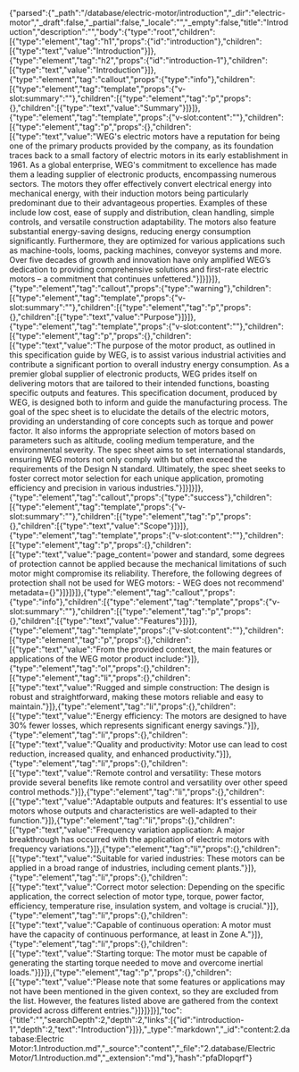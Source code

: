 {"parsed":{"_path":"/database/electric-motor/introduction","_dir":"electric-motor","_draft":false,"_partial":false,"_locale":"","_empty":false,"title":"Introduction","description":"","body":{"type":"root","children":[{"type":"element","tag":"h1","props":{"id":"introduction"},"children":[{"type":"text","value":"Introduction"}]},{"type":"element","tag":"h2","props":{"id":"introduction-1"},"children":[{"type":"text","value":"Introduction"}]},{"type":"element","tag":"callout","props":{"type":"info"},"children":[{"type":"element","tag":"template","props":{"v-slot:summary":""},"children":[{"type":"element","tag":"p","props":{},"children":[{"type":"text","value":"Summary"}]}]},{"type":"element","tag":"template","props":{"v-slot:content":""},"children":[{"type":"element","tag":"p","props":{},"children":[{"type":"text","value":"WEG's electric motors have a reputation for being one of the primary products provided by the company, as its foundation traces back to a small factory of electric motors in its early establishment in 1961. As a global enterprise, WEG's commitment to excellence has made them a leading supplier of electronic products, encompassing numerous sectors. The motors they offer effectively convert electrical energy into mechanical energy, with their induction motors being particularly predominant due to their advantageous properties. Examples of these include low cost, ease of supply and distribution, clean handling, simple controls, and versatile construction adaptability. The motors also feature substantial energy-saving designs, reducing energy consumption significantly. Furthermore, they are optimized for various applications such as machine-tools, looms, packing machines, conveyor systems and more. Over five decades of growth and innovation have only amplified WEG’s dedication to providing comprehensive solutions and first-rate electric motors – a commitment that continues unfettered."}]}]}]},{"type":"element","tag":"callout","props":{"type":"warning"},"children":[{"type":"element","tag":"template","props":{"v-slot:summary":""},"children":[{"type":"element","tag":"p","props":{},"children":[{"type":"text","value":"Purpose"}]}]},{"type":"element","tag":"template","props":{"v-slot:content":""},"children":[{"type":"element","tag":"p","props":{},"children":[{"type":"text","value":"The purpose of the motor product, as outlined in this specification guide by WEG, is to assist various industrial activities and contribute a significant portion to overall industry energy consumption. As a premier global supplier of electronic products, WEG prides itself on delivering motors that are tailored to their intended functions, boasting specific outputs and features. This specification document, produced by WEG, is designed both to inform and guide the manufacturing process. The goal of the spec sheet is to elucidate the details of the electric motors, providing an understanding of core concepts such as torque and power factor. It also informs the appropriate selection of motors based on parameters such as altitude, cooling medium temperature, and the environmental severity. The spec sheet aims to set international standards, ensuring WEG motors not only comply with but often exceed the requirements of the Design N standard. Ultimately, the spec sheet seeks to foster correct motor selection for each unique application, promoting efficiency and precision in various industries."}]}]}]},{"type":"element","tag":"callout","props":{"type":"success"},"children":[{"type":"element","tag":"template","props":{"v-slot:summary":""},"children":[{"type":"element","tag":"p","props":{},"children":[{"type":"text","value":"Scope"}]}]},{"type":"element","tag":"template","props":{"v-slot:content":""},"children":[{"type":"element","tag":"p","props":{},"children":[{"type":"text","value":"page_content='power and standard, some degrees of  protection cannot be applied because the mechanical  limitations of such motor might compromise its reliability.  Therefore, the following degrees of protection shall not be  used for WEG motors:  - WEG does not recommend' metadata={}"}]}]}]},{"type":"element","tag":"callout","props":{"type":"info"},"children":[{"type":"element","tag":"template","props":{"v-slot:summary":""},"children":[{"type":"element","tag":"p","props":{},"children":[{"type":"text","value":"Features"}]}]},{"type":"element","tag":"template","props":{"v-slot:content":""},"children":[{"type":"element","tag":"p","props":{},"children":[{"type":"text","value":"From the provided context, the main features or applications of the WEG motor product include:"}]},{"type":"element","tag":"ol","props":{},"children":[{"type":"element","tag":"li","props":{},"children":[{"type":"text","value":"Rugged and simple construction: The design is robust and straightforward, making these motors reliable and easy to maintain."}]},{"type":"element","tag":"li","props":{},"children":[{"type":"text","value":"Energy efficiency: The motors are designed to have 30% fewer losses, which represents significant energy savings."}]},{"type":"element","tag":"li","props":{},"children":[{"type":"text","value":"Quality and productivity: Motor use can lead to cost reduction, increased quality, and enhanced productivity."}]},{"type":"element","tag":"li","props":{},"children":[{"type":"text","value":"Remote control and versatility: These motors provide several benefits like remote control and versatility over other speed control methods."}]},{"type":"element","tag":"li","props":{},"children":[{"type":"text","value":"Adaptable outputs and features: It's essential to use motors whose outputs and characteristics are well-adapted to their function."}]},{"type":"element","tag":"li","props":{},"children":[{"type":"text","value":"Frequency variation application: A major breakthrough has occurred with the application of electric motors with frequency variations."}]},{"type":"element","tag":"li","props":{},"children":[{"type":"text","value":"Suitable for varied industries: These motors can be applied in a broad range of industries, including cement plants."}]},{"type":"element","tag":"li","props":{},"children":[{"type":"text","value":"Correct motor selection: Depending on the specific application, the correct selection of motor type, torque, power factor, efficiency, temperature rise, insulation system, and voltage is crucial."}]},{"type":"element","tag":"li","props":{},"children":[{"type":"text","value":"Capable of continuous operation: A motor must have the capacity of continuous performance, at least in Zone A."}]},{"type":"element","tag":"li","props":{},"children":[{"type":"text","value":"Starting torque: The motor must be capable of generating the starting torque needed to move and overcome inertial loads."}]}]},{"type":"element","tag":"p","props":{},"children":[{"type":"text","value":"Please note that some features or applications may not have been mentioned in the given context, so they are excluded from the list. However, the features listed above are gathered from the context provided across different entries."}]}]}]}],"toc":{"title":"","searchDepth":2,"depth":2,"links":[{"id":"introduction-1","depth":2,"text":"Introduction"}]}},"_type":"markdown","_id":"content:2.database:Electric Motor:1.Introduction.md","_source":"content","_file":"2.database/Electric Motor/1.Introduction.md","_extension":"md"},"hash":"pfaDlopqrf"}